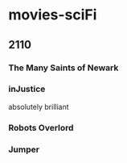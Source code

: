 # movies-sciFi
 ## 2110
 
 ### The Many Saints of Newark
 
 
 ### inJustice
 absolutely brilliant
 
 
 ### Robots Overlord
 
 ### Jumper